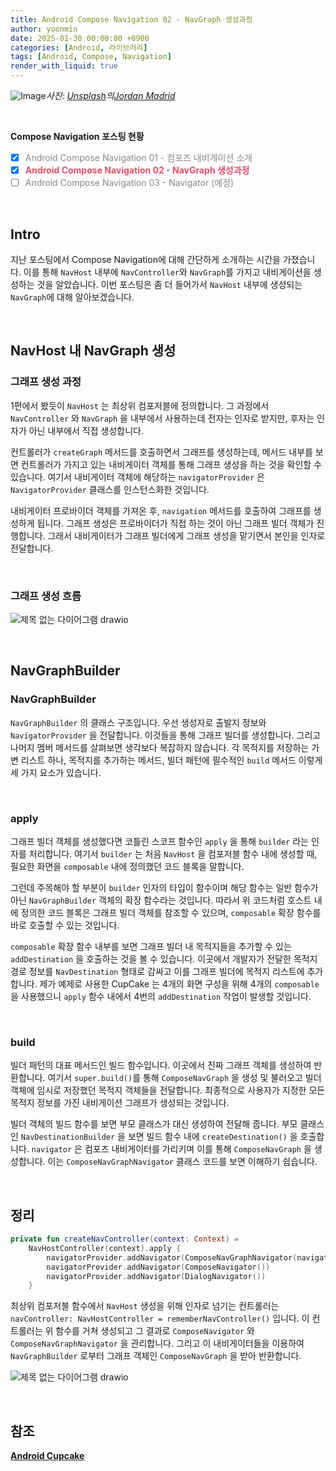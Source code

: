 ```yaml
---
title: Android Compose Navigation 02 - NavGraph 생성과정 
author: yoonmin
date: 2025-01-30 00:00:00 +0900
categories: [Android, 라이브러리]
tags: [Android, Compose, Navigation]
render_with_liquid: true
---
```


![Image](https://github.com/user-attachments/assets/52478b00-7706-415a-a732-9f4a696d2d48)_사진: [Unsplash](https://unsplash.com/ko/사진/둥근-흰색-나침반-iDzKdNI7Qgc?utm_content=creditCopyText&utm_medium=referral&utm_source=unsplash)의[Jordan Madrid](https://unsplash.com/ko/@jordanmadrid?utm_content=creditCopyText&utm_medium=referral&utm_source=unsplash)_

​		

**Compose Navigation 포스팅 현황**

+ [x] <span style="color: #898989">Android Compose Navigation 01 - 컴포즈 내비게이션 소개</span>
+ [x] <span style="color: #e05069">**Android Compose Navigation 02 - NavGraph 생성과정**</span>
+ [ ] <span style="color: #898989">Android Compose Navigation 03 - Navigator (예정)</span>

​		

## Intro

지난 포스팅에서 Compose Navigation에 대해 간단하게 소개하는 시간을 가졌습니다. 이를 통해 `NavHost` 내부에 `NavController`와 `NavGraph`를 가지고 내비게이션을 생성하는 것을 알았습니다. 이번 포스팅은 좀 더 들어가서 `NavHost` 내부에 생성되는 `NavGraph`에 대해 알아보겠습니다.

​		

## NavHost 내 NavGraph 생성

### 그래프 생성 과정

<script src="https://gist.github.com/Yoon-Min/ad976f50fcf53a113d975573b37919cc.js"></script>

1편에서 봤듯이 `NavHost` 는 최상위 컴포저블에 정의합니다. 그 과정에서 `NavController` 와 `NavGraph` 을 내부에서 사용하는데 전자는 인자로 받지만, 후자는 인자가 아닌 내부에서 직접 생성합니다.

<script src="https://gist.github.com/Yoon-Min/ae6e72b8b12ba433183abf33a66b451d.js"></script>

컨트롤러가 `createGraph` 메서드를 호출하면서 그래프를 생성하는데, 메서드 내부를 보면 컨트롤러가 가지고 있는 내비게이터 객체를 통해 그래프 생성을 하는 것을 확인할 수 있습니다. 여기서 내비게이터 객체에 해당하는 `navigatorProvider` 은 `NavigatorProvider` 클래스를 인스턴스화한 것입니다.

<script src="https://gist.github.com/Yoon-Min/d684c2d694c8c4fb6c04703b2fab0818.js"></script>

내비게이터 프로바이더 객체를 가져온 후,  `navigation` 메서드를 호출하여 그래프를 생성하게 됩니다. 그래프 생성은 프로바이더가 직접 하는 것이 아닌 그래프 빌더 객체가 진행합니다. 그래서 내비게이터가 그래프 빌더에게 그래프 생성을 맡기면서 본인을 인자로 전달합니다.

​		

### 그래프 생성 흐름

![제목 없는 다이어그램 drawio](https://gist.github.com/user-attachments/assets/dcf65f53-46c4-497e-8112-f6ae10b61fa1)

​		

## NavGraphBuilder

### NavGraphBuilder

<script src="https://gist.github.com/Yoon-Min/3a7cb08b459e36aa700b833870139633.js"></script>

`NavGraphBuilder` 의 클래스 구조입니다. 우선 생성자로 출발지 정보와 `NavigatorProvider` 을 전달합니다. 이것들을 통해 그래프 빌더를 생성합니다. 그리고 나머지 멤버 메서드를 살펴보면 생각보다 복잡하지 않습니다. 각 목적지를 저장하는 가변 리스트 하나, 목적지를 추가하는 메서드, 빌더 패턴에 필수적인 `build` 메서드 이렇게 세 가지 요소가 있습니다.

​		

### apply

<script src="https://gist.github.com/Yoon-Min/d684c2d694c8c4fb6c04703b2fab0818.js"></script>

그래프 빌더 객체를 생성했다면 코틀린 스코프 함수인 `apply` 을 통해 `builder` 라는 인자를 처리합니다. 여기서 `builder` 는 처음 `NavHost` 을 컴포저블 함수 내에 생성할 때, 필요한 화면을 `composable` 내에 정의했던 코드 블록을 말합니다. 

<script src="https://gist.github.com/Yoon-Min/2fd995db0c495dafee855b2d416bd379.js"></script>

그런데 주목해야 할 부분이 `builder` 인자의 타입이 함수이며 해당 함수는 일반 함수가 아닌 `NavGraphBuilder` 객체의 확장 함수라는 것입니다. 따라서 위 코드처럼 호스트 내에 정의한 코드 블록은 그래프 빌더 객체를 참조할 수 있으며, `composable` 확장 함수를 바로 호출할 수 있는 것입니다.

<script src="https://gist.github.com/Yoon-Min/56ad69e687c06a26fc78f9cdefd81735.js"></script>

`composable` 확장 함수 내부를 보면 그래프 빌더 내 목적지들을 추가할 수 있는 `addDestination` 을 호출하는 것을 볼 수 있습니다. 이곳에서 개발자가 전달한 목적지 경로 정보를 `NavDestination` 형태로 감싸고 이를 그래프 빌더에 목적지 리스트에 추가합니다. 제가 예제로 사용한 CupCake 는 4개의 화면 구성을 위해 4개의 `composable`을 사용했으니 `apply` 함수 내에서 4번의 `addDestination` 작업이 발생할 것입니다.

​		

### build

<script src="https://gist.github.com/Yoon-Min/4748bda565b73ee547e0ac13f60ee28a.js"></script>

빌더 패턴의 대표 메서드인 빌드 함수입니다. 이곳에서 진짜 그래프 객체를 생성하여 반환합니다. 여기서 `super.build()`를 통해 `ComposeNavGraph` 을 생성 및 불러오고 빌더 객체에 임시로 저장했던 목적지 객체들을 전달합니다. 최종적으로 사용자가 지정한 모든 목적지 정보를 가진 내비게이션 그래프가 생성되는 것입니다.

<script src="https://gist.github.com/Yoon-Min/a36c19bf4b81756a6ded63356d5bdddb.js"></script>

빌더 객체의 빌드 함수를 보면 부모 클래스가 대신 생성하여 전달해 줍니다. 부모 클래스인 `NavDestinationBuilder` 을 보면 빌드 함수 내에 `createDestination()` 을 호출합니다. `navigator` 은 컴포즈 내비게이터를 가리키며 이를 통해 `ComposeNavGraph` 을 생성합니다. 이는 `ComposeNavGraphNavigator` 클래스 코드를 보면 이해하기 쉽습니다.

<script src="https://gist.github.com/Yoon-Min/00b10811a98d627321b1ce6124419ce8.js"></script>

​		

## 정리

```kotlin
private fun createNavController(context: Context) =
    NavHostController(context).apply {
        navigatorProvider.addNavigator(ComposeNavGraphNavigator(navigatorProvider))
        navigatorProvider.addNavigator(ComposeNavigator())
        navigatorProvider.addNavigator(DialogNavigator())
    }
```

최상위 컴포저블 함수에서 `NavHost` 생성을 위해 인자로 넘기는 컨트롤러는 `navController: NavHostController = rememberNavController()` 입니다. 이 컨트롤러는 위 함수를 거쳐 생성되고 그 결과로  `ComposeNavigator` 와`ComposeNavGraphNavigator` 을 관리합니다. 그리고 이 내비게이터들을 이용하여 `NavGraphBuilder` 로부터 그래프 객체인 `ComposeNavGraph` 을 받아 반환합니다. 

![제목 없는 다이어그램 drawio](https://gist.github.com/user-attachments/assets/fbb26c1d-ce8d-4461-8d88-162dbb4372ff)

​		

## 참조

[**Android Cupcake**](https://developer.android.com/codelabs/basic-android-kotlin-compose-navigation?hl=ko&continue=https%3A%2F%2Fdeveloper.android.com%2Fcourses%2Fpathways%2Fandroid-basics-compose-unit-4-pathway-2%3Fhl%3Dko%23codelab-https%3A%2F%2Fdeveloper.android.com%2Fcodelabs%2Fbasic-android-kotlin-compose-navigation#0)
